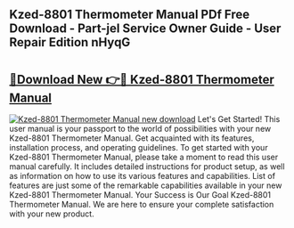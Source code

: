 ## Kzed-8801 Thermometer Manual PDf Free Download - Part-jel Service Owner Guide - User Repair Edition nHyqG

# <h2><a href="http://bc45281.oget.top/?id=Kzed-8801+Thermometer+Manual">🔗Download New 👉🔴 Kzed-8801 Thermometer Manual</a></h2>

[![Kzed-8801 Thermometer Manual new download](https://i.imgur.com/5g1atiW.png)](http://bc45281.oget.top/?id=Kzed-8801+Thermometer+Manual)
Let's Get Started! This user manual is your passport to the world of possibilities with your new Kzed-8801 Thermometer Manual. Get acquainted with its features, installation process, and operating guidelines. To get started with your Kzed-8801 Thermometer Manual, please take a moment to read this user manual carefully. It includes detailed instructions for product setup, as well as information on how to use its various features and capabilities. List of features are just some of the remarkable capabilities available in your new Kzed-8801 Thermometer Manual. Your Success is Our Goal Kzed-8801 Thermometer Manual. We are here to ensure your complete satisfaction with your new product.
